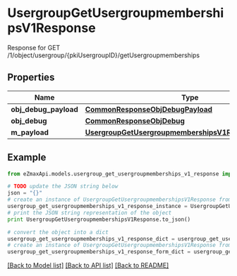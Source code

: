 # UsergroupGetUsergroupmembershipsV1Response

Response for GET /1/object/usergroup/{pkiUsergroupID}/getUsergroupmemberships

## Properties
Name | Type | Description | Notes
------------ | ------------- | ------------- | -------------
**obj_debug_payload** | [**CommonResponseObjDebugPayload**](CommonResponseObjDebugPayload.md) |  | 
**obj_debug** | [**CommonResponseObjDebug**](CommonResponseObjDebug.md) |  | [optional] 
**m_payload** | [**UsergroupGetUsergroupmembershipsV1ResponseMPayload**](UsergroupGetUsergroupmembershipsV1ResponseMPayload.md) |  | 

## Example

```python
from eZmaxApi.models.usergroup_get_usergroupmemberships_v1_response import UsergroupGetUsergroupmembershipsV1Response

# TODO update the JSON string below
json = "{}"
# create an instance of UsergroupGetUsergroupmembershipsV1Response from a JSON string
usergroup_get_usergroupmemberships_v1_response_instance = UsergroupGetUsergroupmembershipsV1Response.from_json(json)
# print the JSON string representation of the object
print UsergroupGetUsergroupmembershipsV1Response.to_json()

# convert the object into a dict
usergroup_get_usergroupmemberships_v1_response_dict = usergroup_get_usergroupmemberships_v1_response_instance.to_dict()
# create an instance of UsergroupGetUsergroupmembershipsV1Response from a dict
usergroup_get_usergroupmemberships_v1_response_form_dict = usergroup_get_usergroupmemberships_v1_response.from_dict(usergroup_get_usergroupmemberships_v1_response_dict)
```
[[Back to Model list]](../README.md#documentation-for-models) [[Back to API list]](../README.md#documentation-for-api-endpoints) [[Back to README]](../README.md)


